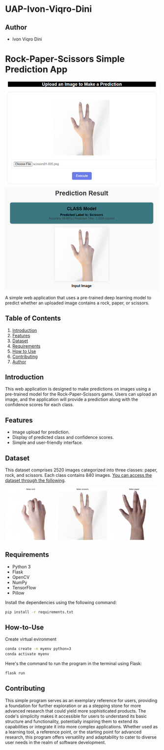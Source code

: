 # UAP-Ivon-Viqro-Dini

## Author
- Ivon Viqro Dini


# Rock-Paper-Scissors Simple Prediction App

<img src="Images/view.jpg" width="500"/>
<img src="Images/result.jpg" width="500"/>

A simple web application that uses a pre-trained deep learning model to predict whether an uploaded image contains a rock, paper, or scissors.

## Table of Contents
1. [Introduction](#introduction)
2. [Features](#features)
3. [Dataset](#dataset)
4. [Requirements](#requirements)
5. [How to Use](#how-to-use)
6. [Contributing](#contributing)
7. [Author](#author)

## Introduction

This web application is designed to make predictions on images using a pre-trained model for the Rock-Paper-Scissors game. Users can upload an image, and the application will provide a prediction along with the confidence scores for each class.

## Features

- Image upload for prediction.
- Display of predicted class and confidence scores.
- Simple and user-friendly interface.

## Dataset
This dataset comprises 2520 images categorized into three classes: paper, rock, and scissors. Each class contains 840 images. [You can access the dataset through the following](https://drive.google.com/drive/folders/1--SInWqD-WLF8I5LLGxZs9Y6p83tPmvN?usp=sharing).


<img src="Images/dataset.png" width="1000"/>


## Requirements

- Python 3
- Flask
- OpenCV
- NumPy
- TensorFlow
- Pillow

Install the dependencies using the following command:

```bash
pip install -r requirements.txt
```
## How-to-Use

Create virtual evironment
```bash
conda create -n myenv python=3
conda activate myenv
```
Here's the command to run the program in the terminal using Flask:
```bash
flask run
```
## Contributing


This simple program serves as an exemplary reference for users, providing a foundation for further exploration or as a stepping stone for more advanced research that could yield more sophisticated products. The code's simplicity makes it accessible for users to understand its basic structure and functionality, potentially inspiring them to extend its capabilities or integrate it into more complex applications. Whether used as a learning tool, a reference point, or the starting point for advanced research, this program offers versatility and adaptability to cater to diverse user needs in the realm of software development.

